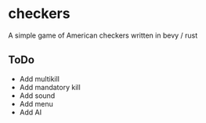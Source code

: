 # checkers
A simple game of American checkers written in bevy / rust


## ToDo
- Add multikill
- Add mandatory kill
- Add sound
- Add menu
- Add AI
